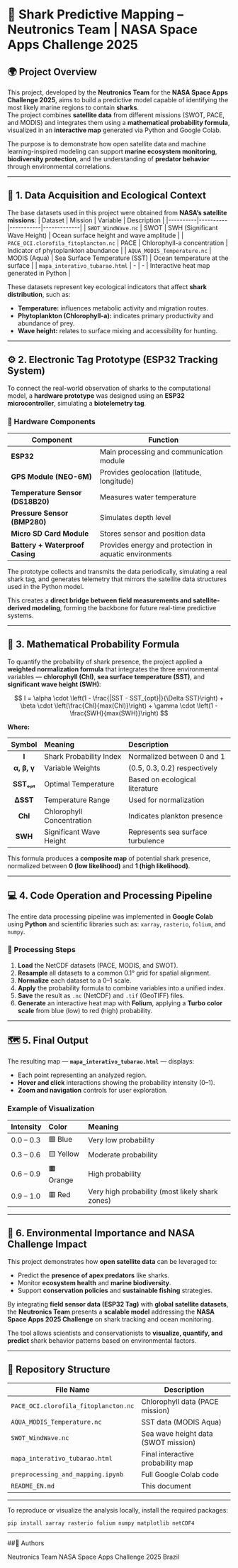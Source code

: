 # 🦈 Shark Predictive Mapping – Neutronics Team | NASA Space Apps Challenge 2025

## 🌍 Project Overview
This project, developed by the **Neutronics Team** for the **NASA Space Apps Challenge 2025**, aims to build a predictive model capable of identifying the most likely marine regions to contain **sharks**.  
The project combines **satellite data** from different missions (SWOT, PACE, and MODIS) and integrates them using a **mathematical probability formula**, visualized in an **interactive map** generated via Python and Google Colab.

The purpose is to demonstrate how open satellite data and machine learning-inspired modeling can support **marine ecosystem monitoring**, **biodiversity protection**, and the understanding of **predator behavior** through environmental correlations.

---

## 📡 1. Data Acquisition and Ecological Context

The base datasets used in this project were obtained from **NASA’s satellite missions**:
| Dataset | Mission | Variable | Description |
|----------|----------|-----------|-------------|
| `SWOT_WindWave.nc` | SWOT | SWH (Significant Wave Height) | Ocean surface height and wave amplitude |
| `PACE_OCI.clorofila_fitoplancton.nc` | PACE | Chlorophyll-a concentration | Indicator of phytoplankton abundance |
| `AQUA_MODIS_Temperature.nc` | MODIS (Aqua) | Sea Surface Temperature (SST) | Ocean temperature at the surface |
| `mapa_interativo_tubarao.html` | - | - | Interactive heat map generated in Python |

These datasets represent key ecological indicators that affect **shark distribution**, such as:
- **Temperature:** influences metabolic activity and migration routes.  
- **Phytoplankton (Chlorophyll-a):** indicates primary productivity and abundance of prey.  
- **Wave height:** relates to surface mixing and accessibility for hunting.

---

## ⚙️ 2. Electronic Tag Prototype (ESP32 Tracking System)

To connect the real-world observation of sharks to the computational model, a **hardware prototype** was designed using an **ESP32 microcontroller**, simulating a **biotelemetry tag**.

### 🔧 Hardware Components
| Component | Function |
|------------|-----------|
| **ESP32** | Main processing and communication module |
| **GPS Module (NEO-6M)** | Provides geolocation (latitude, longitude) |
| **Temperature Sensor (DS18B20)** | Measures water temperature |
| **Pressure Sensor (BMP280)** | Simulates depth level |
| **Micro SD Card Module** | Stores sensor and position data |
| **Battery + Waterproof Casing** | Provides energy and protection in aquatic environments |

The prototype collects and transmits the data periodically, simulating a real shark tag, and generates telemetry that mirrors the satellite data structures used in the Python model.

This creates a **direct bridge between field measurements and satellite-derived modeling**, forming the backbone for future real-time predictive systems.

---


## 🧮 3. Mathematical Probability Formula

To quantify the probability of shark presence, the project applied a **weighted normalization formula** that integrates the three environmental variables — **chlorophyll (Chl)**, **sea surface temperature (SST)**, and **significant wave height (SWH)**:

$$
I = \alpha \cdot \left(1 - \frac{|SST - SST_{opt}|}{\Delta SST}\right) + \beta \cdot \left(\frac{Chl}{max(Chl)}\right) + \gamma \cdot \left(1 - \frac{SWH}{max(SWH)}\right)
$$

**Where:**

| Symbol | Meaning | Description |
|:-------:|:---------|:-------------|
| **I** | Shark Probability Index | Normalized between 0 and 1 |
| **α, β, γ** | Variable Weights | (0.5, 0.3, 0.2) respectively |
| **SSTₒₚₜ** | Optimal Temperature | Based on ecological literature |
| **ΔSST** | Temperature Range | Used for normalization |
| **Chl** | Chlorophyll Concentration | Indicates plankton presence |
| **SWH** | Significant Wave Height | Represents sea surface turbulence |

This formula produces a **composite map** of potential shark presence, normalized between **0 (low likelihood)** and **1 (high likelihood)**.

---

## 💻 4. Code Operation and Processing Pipeline

The entire data processing pipeline was implemented in **Google Colab** using **Python** and scientific libraries such as:
`xarray`, `rasterio`, `folium`, and `numpy`.

### 🧠 Processing Steps

1. **Load** the NetCDF datasets (PACE, MODIS, and SWOT).  
2. **Resample** all datasets to a common 0.1° grid for spatial alignment.  
3. **Normalize** each dataset to a 0–1 scale.  
4. **Apply** the probability formula to combine variables into a unified index.  
5. **Save** the result as `.nc` (NetCDF) and `.tif` (GeoTIFF) files.  
6. **Generate** an interactive heat map with **Folium**, applying a **Turbo color scale** from blue (low) to red (high) probability.

---

## 🗺️ 5. Final Output

The resulting map — **`mapa_interativo_tubarao.html`** — displays:

- Each point representing an analyzed region.
- **Hover and click** interactions showing the probability intensity (0–1).
- **Zoom and navigation** controls for user exploration.

### Example of Visualization

| Intensity | Color | Meaning |
|:-----------|:------|:--------|
| 0.0 – 0.3 | 🟦 Blue | Very low probability |
| 0.3 – 0.6 | 🟨 Yellow | Moderate probability |
| 0.6 – 0.9 | 🟧 Orange | High probability |
| 0.9 – 1.0 | 🟥 Red | Very high probability (most likely shark zones) |

---

## 🚀 6. Environmental Importance and NASA Challenge Impact

This project demonstrates how **open satellite data** can be leveraged to:

- Predict the **presence of apex predators** like sharks.  
- Monitor **ecosystem health** and **marine biodiversity**.  
- Support **conservation policies** and **sustainable fishing** strategies.  

By integrating **field sensor data (ESP32 Tag)** with **global satellite datasets**, the **Neutronics Team** presents a **scalable model** addressing the **NASA Space Apps 2025 Challenge** on shark tracking and ocean monitoring.

The tool allows scientists and conservationists to **visualize, quantify, and predict** shark behavior patterns based on environmental factors.

---

## 📂 Repository Structure

| File Name                              | Description                                |
|----------------------------------------|--------------------------------------------|
| `PACE_OCI.clorofila_fitoplancton.nc`   | Chlorophyll data (PACE mission)            |
| `AQUA_MODIS_Temperature.nc`            | SST data (MODIS Aqua)                      |
| `SWOT_WindWave.nc`                     | Sea wave height data (SWOT mission)        |
| `mapa_interativo_tubarao.html`         | Final interactive probability map          |
| `preprocessing_and_mapping.ipynb`      | Full Google Colab code                     |
| `README_EN.md`                         | This document                              |

---

To reproduce or visualize the analysis locally, install the required packages:

```bash
pip install xarray rasterio folium numpy matplotlib netCDF4
```
---

##🧠 Authors

Neutronics Team
NASA Space Apps Challenge 2025
Brazil
